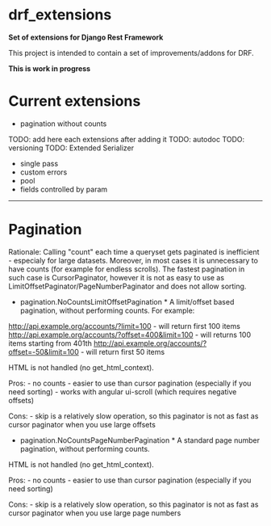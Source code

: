 # drf_extensions

**Set of extensions for Django Rest Framework**

This project is intended to contain a set of improvements/addons for DRF.

**This is work in progress**

# Current extensions
 - pagination without counts

TODO: add here each extensions after adding it
TODO: autodoc
TODO: versioning
TODO: Extended Serializer
- single pass
- custom errors
- pool
- fields controlled by param

---

# Pagination

Rationale: Calling "count" each time a queryset gets paginated is inefficient - especialy for large datasets. Moreover,
in most cases it is unnecessary to have counts (for example for endless scrolls). The fastest pagination in such case is
CursorPaginator, however it is not as easy to use as LimitOffsetPaginator/PageNumberPaginator and does not allow sorting.

* pagination.NoCountsLimitOffsetPagination *
A limit/offset based pagination, without performing counts. For example:

http://api.example.org/accounts/?limit=100 - will return first 100 items
http://api.example.org/accounts/?offset=400&limit=100 - will returns 100 items starting from 401th
http://api.example.org/accounts/?offset=-50&limit=100 - will return first 50 items

HTML is not handled (no get_html_context).

Pros:
    - no counts
    - easier to use than cursor pagination (especially if you need sorting)
    - works with angular ui-scroll (which requires negative offsets)

Cons:
    - skip is a relatively slow operation, so this paginator is not as fast as cursor paginator when you use
      large offsets

* pagination.NoCountsPageNumberPagination *
A standard page number pagination, without performing counts.

HTML is not handled (no get_html_context).

Pros:
    - no counts
    - easier to use than cursor pagination (especially if you need sorting)

Cons:
    - skip is a relatively slow operation, so this paginator is not as fast as cursor paginator when you use
      large page numbers
